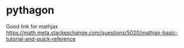# pythagon
Good link for mathjax
https://math.meta.stackexchange.com/questions/5020/mathjax-basic-tutorial-and-quick-reference
